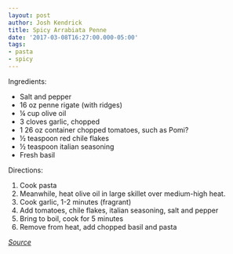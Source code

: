 ```yaml
---
layout: post
author: Josh Kendrick
title: Spicy Arrabiata Penne
date: '2017-03-08T16:27:00.000-05:00'
tags:
- pasta
- spicy
---
```


Ingredients:
* Salt and pepper
* 16 oz penne rigate (with ridges)
* ¼ cup olive oil
* 3 cloves garlic, chopped
* 1 26 oz container chopped tomatoes, such as Pomi?
* ½ teaspoon red chile flakes
* ½ teaspoon italian seasoning
* Fresh basil

Directions:
1. Cook pasta
2. Meanwhile, heat olive oil in large skillet over medium-high heat.
3. Cook garlic, 1-2 minutes (fragrant)
4. Add tomatoes, chile flakes, italian seasoning, salt and pepper
5. Bring to boil, cook for 5 minutes
6. Remove from heat, add chopped basil and pasta

*[Source](http://www.foodnetwork.com/recipes/valerie-bertinelli/spicy-arrabiata-penne)*